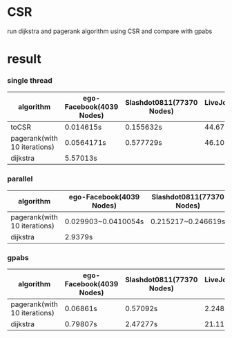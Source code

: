 # CSR
run dijkstra and pagerank algorithm using CSR and compare with gpabs   

# result   
### single thread   
algorithm|ego-Facebook(4039 Nodes)|Slashdot0811(77370 Nodes)|LiveJournal(4847571 Nodes)    
---|---|---|---|
toCSR|0.014615s|0.155632s|44.6702s   
pagerank(with 10 iterations)|0.0564171s|0.577729s|46.107s
dijkstra|5.57013s|   

### parallel
algorithm|ego-Facebook(4039 Nodes)|Slashdot0811(77370 Nodes)|LiveJournal(4847571 Nodes)    
---|---|---|---|
pagerank(with 10 iterations)|0.029903~0.0410054s|0.215217~0.246619s|17.5329s
dijkstra|2.9379s|

### gpabs
algorithm|ego-Facebook(4039 Nodes)|Slashdot0811(77370 Nodes)|LiveJournal(4847571 Nodes)    
---|---|---|---|   
pagerank(with 10 iterations)|0.06861s|0.57092s|2.24845s
dijkstra|0.79807s|2.47277s|21.11190s  
